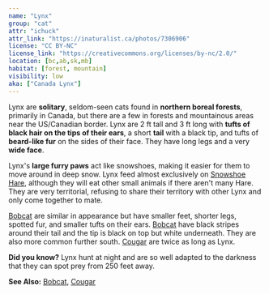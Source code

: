 ```yaml
---
name: "Lynx"
group: "cat"
attr: "ichuck"
attr_link: "https://inaturalist.ca/photos/7306906"
license: "CC BY-NC"
license_link: "https://creativecommons.org/licenses/by-nc/2.0/"
location: [bc,ab,sk,mb]
habitat: [forest, mountain]
visibility: low
aka: ["Canada Lynx"]
---
```

Lynx are **solitary**, seldom-seen cats found in **northern boreal forests**, primarily in Canada, but there are a few in forests and mountainous areas near the US/Canadian border. Lynx are 2 ft tall and 3 ft long with **tufts of black hair **on the** tips **of their** ears**, a short **tail** with a black tip, and tufts of **beard-like fur** on the sides of their face. They have long legs and a very **wide face**.

Lynx's **large furry paws** act like snowshoes, making it easier for them to move around in deep snow. Lynx feed almost exclusively on [Snowshoe Hare](/animals/snowhare), although they will eat other small animals if there aren't many Hare. They are very territorial, refusing to share their territory with other Lynx and only come together to mate.

[Bobcat](/{{section}}/bobcat) are similar in appearance but have smaller feet, shorter legs, spotted fur, and smaller tufts on their ears. [Bobcat](/{{section}}/bobcat) have black stripes around their tail and the tip is black on top but white underneath. They are also more common further south. [Cougar](/{{section}}/cougar) are twice as long as Lynx.

**Did you know?** Lynx hunt at night and are so well adapted to the darkness that they can spot prey from 250 feet away.

<!-- generated, do not edit -->
**See Also:**
[Bobcat](/animals/bobcat),
[Cougar](/animals/cougar)
